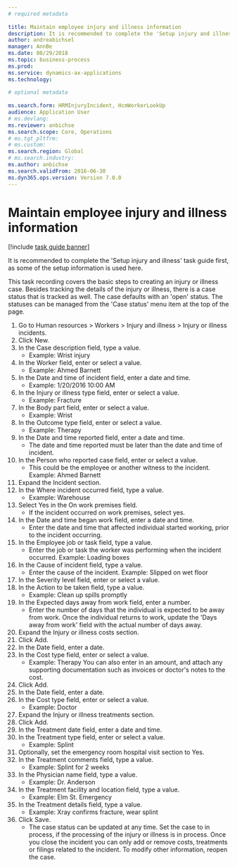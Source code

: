 ```yaml
--- 
# required metadata 
 
title: Maintain employee injury and illness information
description: It is recommended to complete the 'Setup injury and illness' task guide first, as some of the setup information is used here. 
author: andreabichsel
manager: AnnBe 
ms.date: 08/29/2018
ms.topic: business-process 
ms.prod:  
ms.service: dynamics-ax-applications 
ms.technology:  
 
# optional metadata 
 
ms.search.form: HRMInjuryIncident, HcmWorkerLookUp   
audience: Application User 
# ms.devlang:  
ms.reviewer: anbichse
ms.search.scope: Core, Operations 
# ms.tgt_pltfrm:  
# ms.custom:  
ms.search.region: Global
# ms.search.industry: 
ms.author: anbichse
ms.search.validFrom: 2016-06-30 
ms.dyn365.ops.version: Version 7.0.0 
---
```

# Maintain employee injury and illness information

[!include [task guide banner](../../includes/task-guide-banner.md)]

It is recommended to complete the 'Setup injury and illness' task guide first, as some of the setup information is used here. 



This task recording covers the basic steps to creating an injury or illness case. Besides tracking the details of the injury or illness, there is a case status that is tracked as well.  The case defaults with an 'open' status.  The statuses can be managed from the 'Case status' menu item at the top of the page.

1. Go to Human resources > Workers > Injury and illness > Injury or illness incidents.
2. Click New.
3. In the Case description field, type a value.
    * Example:  Wrist injury  
4. In the Worker field, enter or select a value.
    * Example: Ahmed Barnett  
5. In the Date and time of incident field, enter a date and time.
    * Example:  1/20/2016 10:00 AM  
6. In the Injury or illness type field, enter or select a value.
    * Example:  Fracture  
7. In the Body part field, enter or select a value.
    * Example:  Wrist  
8. In the Outcome type field, enter or select a value.
    * Example:  Therapy  
9. In the Date and time reported field, enter a date and time.
    * The date and time reported must be later than the date and time of incident.  
10. In the Person who reported case field, enter or select a value.
    * This could be the employee or another witness to the incident.  Example: Ahmed Barnett  
11. Expand the Incident section.
12. In the Where incident occurred field, type a value.
    * Example:  Warehouse  
13. Select Yes in the On work premises field.
    * If the incident occurred on work premises, select yes.  
14. In the Date and time began work field, enter a date and time.
    * Enter the date and time that affected individual started working, prior to the incident occurring.  
15. In the Employee job or task field, type a value.
    * Enter the job or task the worker was performing when the incident occurred.  Example:  Loading boxes  
16. In the Cause of incident field, type a value.
    * Enter the cause of the incident.  Example:  Slipped on wet floor  
17. In the Severity level field, enter or select a value.
18. In the Action to be taken field, type a value.
    * Example:  Clean up spills promptly  
19. In the Expected days away from work field, enter a number.
    * Enter the number of days that the individual is expected to be away from work.  Once the individual returns to work, update the 'Days away from work' field with the actual number of days away.  
20. Expand the Injury or illness costs section.
21. Click Add.
22. In the Date field, enter a date.
23. In the Cost type field, enter or select a value.
    * Example:  Therapy    You can also enter in an amount, and attach any supporting documentation such as invoices or doctor's notes to the cost.  
24. Click Add.
25. In the Date field, enter a date.
26. In the Cost type field, enter or select a value.
    * Example: Doctor  
27. Expand the Injury or illness treatments section.
28. Click Add.
29. In the Treatment date field, enter a date and time.
30. In the Treatment type field, enter or select a value.
    * Example:  Splint  
31. Optionally, set the emergency room hospital visit section to Yes.
32. In the Treatment comments field, type a value.
    * Example:  Splint for 2 weeks  
33. In the Physician name field, type a value.
    * Example:  Dr. Anderson  
34. In the Treatment facility and location field, type a value.
    * Example:  Elm St. Emergency  
35. In the Treatment details field, type a value.
    * Example:  Xray confirms fracture, wear splint  
36. Click Save.
    * The case status can be updated at any time.  Set the case to in process, if the processing of the injury or illness is in process.  Once you close the incident you can only add or remove costs, treatments or filings related to the incident.  To modify other information, reopen the case.  

